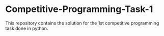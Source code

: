 # Competitive-Programming-Task-1
This repository contains the solution for the 1st competitive programming task done in python.
